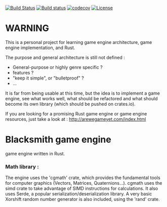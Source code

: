 [![Build Status](https://travis-ci.org/Malkaviel/Blacksmith_GameEngine.svg?branch=master)](https://travis-ci.org/Malkaviel/Blacksmith_GameEngine)
[![Build status](https://ci.appveyor.com/api/projects/status/4dowa31sf4mgmgrb/branch/master?svg=true)](https://ci.appveyor.com/project/Malkaviel/kindredengine/branch/master)
[![codecov](https://codecov.io/gh/Malkaviel/Chinstrap_Engine/branch/master/graph/badge.svg)](https://codecov.io/gh/Malkaviel/Chinstrap_Engine)
[![License](https://img.shields.io/badge/License-Apache%202.0-blue.svg)](https://opensource.org/licenses/Apache-2.0)


# WARNING
This is a personal project for learning game engine architecture, game engine implementation, and Rust.

The purpose and general architecture is still not defined :
 - General-purpose or highly genre specific ?
 - features ?
 - "keep it simple", or "bulletproof" ?
 - ...
 
 It is far from being usable at this time, but the idea is to implement a game engine, see what works well,
 what should be refactored and what should become its own library (which should be pushed on crates.io).
 
 If you are looking for a promising Rust game engine or game engine resources, just take a look at : 
 http://arewegameyet.com/index.html

# Blacksmith game engine
game engine written in Rust.

### Math library :
The engine uses the 'cgmath' crate, which provides the fundamental tools for computer graphics (Vectors, Matrices, Quaternions...).
cgmath uses the simd crate to take advantage of SIMD instructions for calculations.
It also uses Serde, a popular serialization/deserialization library.
A very basic Xorshift random number generator is also included, using the 'rand' crate.


